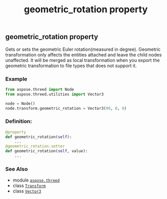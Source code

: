 ﻿---
title: geometric_rotation property
second_title: Aspose.3D for Python via .NET API References
description: 
type: docs
weight: 170
url: /python-net/aspose.threed/transform/geometric_rotation/
is_root: false
---

## geometric_rotation property


Gets or sets the geometric Euler rotation(measured in degree). 
Geometric transformation only affects the entities attached and leave the child nodes unaffected.
It will be merged as local transformation when you export the geometric transformation to file types that does not support it.

### Example 


```python
from aspose.threed import Node
from aspose.threed.utilities import Vector3

node = Node()
node.transform.geometric_rotation = Vector3(90, 0, 0)

```
### Definition:
```python
@property
def geometric_rotation(self):
    ...
@geometric_rotation.setter
def geometric_rotation(self, value):
    ...
```

### See Also
* module [`aspose.threed`](../../)
* class [`Transform`](/3d/python-net/aspose.threed/transform)
* class [`Vector3`](/3d/python-net/aspose.threed.utilities/vector3)
